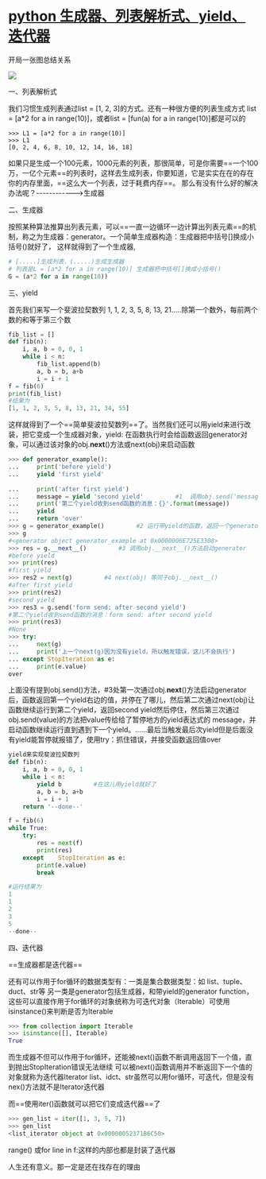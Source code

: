 # [python 生成器、列表解析式、yield、迭代器](https://www.cnblogs.com/shiqi17/p/9348581.html)

开局一张图总结关系

![](D:\Typora_pic\1226829-20180808170030116-52783735.png)

一、列表解析式

我们习惯生成列表通过list = [1, 2, 3]的方式。还有一种很方便的列表生成方式 list = [a*2 for a in range(10)]，或者list = [fun(a) for a in range(10)]都是可以的

```
>>> L1 = [a*2 for a in range(10)]
>>> L1
[0, 2, 4, 6, 8, 10, 12, 14, 16, 18]
```

如果只是生成一个100元素，1000元素的列表，那很简单，可是你需要==一个100万，一亿个元素==的列表时，这样去生成列表，你要知道，它是实实在在的存在你的内存里面，==这么大一个列表，过于耗费内存==。
那么有没有什么好的解决办法呢？------------>生成器

二、生成器

按照某种算法推算出列表元素，可以==一直一边循环一边计算出列表元素==的机制，称之为生成器：generator。一个简单生成器构造：生成器把中括号[]换成小括号()就好了， 这样就得到了一个生成器,

```python
# [.....]生成列表，(.....)生成生成器
# 列表是L = [a*2 for a in range(10)] 生成器把中括号[]换成小括号()
G = (a*2 for a in range(10))  
```

三、yield

首先我们来写一个斐波拉契数列 1, 1, 2, 3, 5, 8, 13, 21.....除第一个数外，每前两个数的和等于第三个数

```python
fib_list = []
def fib(n):
    i, a, b = 0, 0, 1
    while i < n:
        fib_list.append(b)
        a, b = b, a+b
        i = i + 1
f = fib(6)
print(fib_list)
#结果为
[1, 1, 2, 3, 5, 8, 13, 21, 34, 55]
```

这样就得到了一个==简单斐波拉契数列==了。当然我们还可以用yield来进行改装，把它变成一个生成器对象，yield: 在函数执行时会给函数返回generator对象，可以通过该对象的obj.**next**()方法或next(obj)来启动函数

```python
>>> def generator_example():
...     print('before yield')
...     yield 'first yield'   
 
...     print('after first yield')
...     message = yield 'second yield'         #1  调用obj.send('message')可把值赋给yield表达式，同时返回yield右边的内容
...     print('第二个yield收到send函数的消息：{}'.format(message))
...     yield
...     return 'over'
>>> g = generator_example()         #2 运行带yield的函数，返回一个generator obj
>>> g
#<generator object generator_example at 0x0000006E725E3308>
>>> res = g.__next__()         #3 调用obj.__next__()方法启动generator
#before yield
>>> print(res)         
#first yield
>>> res2 = next(g)         #4 next(obj) 等同于obj.__next__()
#after first yield
>>> print(res2)
#second yield
>>> res3 = g.send('form send: after second yield')
#第二个yield收到send函数的消息：form send: after second yield
>>> print(res3)
#None
>>> try:
...     next(g)
...     print('上一个next(g)因为没有yield，所以触发错误，这儿不会执行')
... except StopIteration as e:
...     print(e.value)
over
```

上面没有提到obj.send()方法，#3处第一次通过obj.**next**()方法启动generator后，函数返回第一个yield右边的值，并停在了哪儿，然后第二次通过next(obj)让函数继续运行到第二个yield，返回second yield然后停住，然后第三次通过obj.send(value)的方法把value传给给了暂停地方的yield表达式的 message，并启动函数继续运行直到遇到下一个yield。......最后当触发最后次yield但是后面没有yield能暂停就报错了，使用try：抓住错误，并接受函数返回值over

```python
yield来实现斐波拉契数列
def fib(n):
    i, a, b = 0, 0, 1
    while i < n:
        yield b         #在这儿用yield就好了
        a, b = b, a+b
        i = i + 1
    return '--done--'    

f = fib(6)
while True:
    try:
        res = next(f)
        print(res)
    except    StopIteration as e:
        print(e.value)
        break

#运行结果为
1
1
2
3
5
--done--
```

四、迭代器

==生成器都是迭代器==

还有可以作用于for循环的数据类型有：一类是集合数据类型：如 list、tuple、duct、str等
另一类是generator包括生成器，和带yield的generator function，这些可以直接作用于for循环的对象统称为可迭代对象（Iterable）可使用isinstance()来判断是否为Iterable

```python
>>> from collection import Iterable
>>> isinstance([], Iterable)
True
```

而生成器不但可以作用于for循环，还能被next()函数不断调用返回下一个值，直到抛出StopIteration错误无法继续
可以被next()函数调用并不断返回下一个值的对象就称为迭代器Iterator
list、idct、str虽然可以用for循环，可迭代，但是没有nex()方法就不是Iterator迭代器

而==使用iter()函数就可以把它们变成迭代器==了

```python
>>> gen_list = iter([1, 3, 5, 7])
>>> gen_list
<list_iterator object at 0x00000052371B6C50>
```

range() 或for line in f:这样的内部也都是封装了迭代器

人生还有意义。那一定是还在找存在的理由